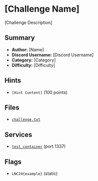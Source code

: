 # [Challenge Name]
[Challenge Description]

## Summary
- **Author:** [Name]
- **Discord Username:** [Discord Username]
- **Category:** [Category]
- **Difficulty:** [Difficulty]

## Hints
- `[Hint Content]` (100 points)

## Files
- [`challenge.txt`](dist\challenge.txt)


## Services
- [`test_container`](service/test_container) (port 1337)


## Flags
- `LNC24{example}` (static)